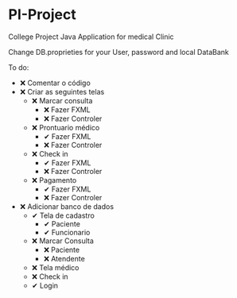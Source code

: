 # PI-Project
College Project
Java Application for medical Clinic

Change DB.proprieties for your User, password and local DataBank

To do:

- ❌ Comentar o código
- ❌ Criar as seguintes telas
    - ❌ Marcar consulta
        - ❌ Fazer FXML
        - ❌ Fazer Controler
    - ❌ Prontuario médico
        - ✔ Fazer FXML
        - ❌ Fazer Controler
    - ❌ Check in
        - ✔ Fazer FXML
        - ❌ Fazer Controler
    - ❌ Pagamento
        - ✔ Fazer FXML
        - ❌ Fazer Controler
- ❌ Adicionar banco de dados
    - ✔ Tela de cadastro
        - ✔ Paciente
        - ✔ Funcionario
    - ❌ Marcar Consulta
        - ❌ Paciente
        - ❌ Atendente
    - ❌ Tela médico
    - ❌ Check in
    - ✔ Login
